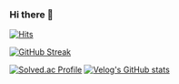 ### Hi there 👋
[![Hits](https://hits.seeyoufarm.com/api/count/incr/badge.svg?url=https%3A%2F%2Fgithub.com%2Fjungo0&count_bg=%23769DF9&title_bg=%233C4364&icon=github.svg&icon_color=%23FFFFFF&title=hits&edge_flat=false)](https://hits.seeyoufarm.com)

[![GitHub Streak](https://github-readme-streak-stats.herokuapp.com/?user=dkssud8150&theme=tokyonight)](https://git.io/streak-stats)

[![Solved.ac Profile](http://mazassumnida.wtf/api/v2/generate_badge?boj=jungo501)](https://solved.ac/jungo501/)
[![Velog's GitHub stats](https://velog-readme-stats.vercel.app/api?name=jungo_0)](벨로그링크)
<!--
**jungo0/jungo0** is a ✨ _special_ ✨ repository because its `README.md` (this file) appears on your GitHub profile.

Here are some ideas to get you started:

- 🔭 I’m currently working on ...
- 🌱 I’m currently learning ...
- 👯 I’m looking to collaborate on ...
- 🤔 I’m looking for help with ...
- 💬 Ask me about ...
- 📫 How to reach me: ...
- 😄 Pronouns: ...
- ⚡ Fun fact: ...
-->
